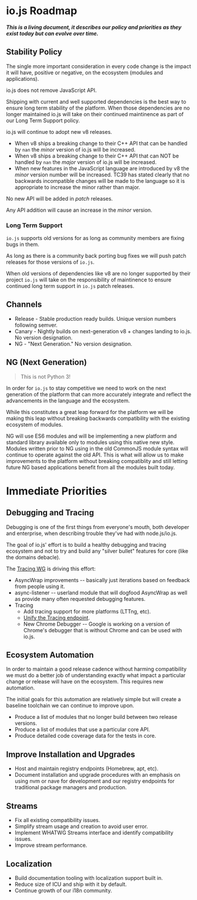 # io.js Roadmap

***This is a living document, it describes our policy and priorities as they exist today but can evolve over time.***

## Stability Policy

The single more important consideration in every code change is the impact it will have, positive or negative, on the ecosystem (modules and applications).

io.js does not remove JavaScript API.

Shipping with current and well supported dependencies is the best way to ensure long term stability of the platform. When those dependencies are no longer maintained io.js will take on their continued maintinence as part of our Long Term Support policy.

io.js will continue to adopt new v8 releases.
* When v8 ships a breaking change to their C++ API that can be handled by `nan`
the *minor* version of io.js will be increased.
* When v8 ships a breaking change to their C++ API that can NOT be handled by `nan`
the *major* version of io.js will be increased.
* When new features in the JavaScript language are introduced by v8 the
*minor* version number will be increased. TC39 has stated clearly that no
backwards incompatible changes will be made to the language so it is
appropriate to increase the minor rather than major.

No new API will be added in *patch* releases.

Any API addition will cause an increase in the *minor* version.

### Long Term Support

`io.js` supports old versions for as long as community members are fixing bugs in them.

As long as there is a community back porting bug fixes we will push patch releases for those versions of `io.js`.

When old versions of dependencies like v8 are no longer supported by their project `io.js` will take on the responsibility of maintinence to ensure continued long term support in `io.js` patch releases.

## Channels

* Release - Stable production ready builds. Unique version numbers following semver.
* Canary - Nightly builds on next-generation v8 + changes landing to io.js. No version designation.
* NG - "Next Generation." No version designation.

## NG (Next Generation)

> This is not Python 3!

In order for `io.js` to stay competitive we need to work on the next generation of the platform that can more accurately integrate and reflect the advancements in the language and the ecosystem.

While this constitutes a great leap forward for the platform we will be making this leap without breaking backwards compatibility with the existing ecosystem of modules.

NG will use ES6 modules and will be implementing a new platform and standard library available only to modules using this native new style. Modules written prior to NG using in the old CommonJS module syntax will continue to operate against the old API. This is what will allow us to make improvements to the platform without breaking compatiblity and still letting future NG based applications benefit from all the modules built today.

# Immediate Priorities

## Debugging and Tracing

Debugging is one of the first things from everyone's mouth, both developer and enterprise, when describing trouble they've had with node.js/io.js.

The goal of io.js' effort is to build a healthy debugging and tracing ecosystem and not to try and build any "silver bullet" features for core (like the domains debacle).

The [Tracing WG](https://github.com/iojs/tracing-wg) is driving this effort:

* AsyncWrap improvements -- basically just iterations based on feedback from people using it.
* async-listener -- userland module that will dogfood AsyncWrap as well as provide many often requested debugging features.
* Tracing
  * Add tracing support for more platforms (LTTng, etc).
  * [Unify the Tracing endpoint](https://github.com/iojs/io.js/issues/729).
  * New Chrome Debugger -- Google is working on a version of Chrome's debugger that is without Chrome and can be used with io.js.

## Ecosystem Automation

In order to maintain a good release cadence without harming compatibility we must do a better job of understanding exactly what impact a particular change or release will have on the ecosystem. This requires new automation.

The initial goals for this automation are relatively simple but will create a baseline toolchain we can continue to improve upon.

* Produce a list of modules that no longer build between two release versions.
* Produce a list of modules that use a particular core API.
* Produce detailed code coverage data for the tests in core.

## Improve Installation and Upgrades

* Host and maintain registry endpoints (Homebrew, apt, etc).
* Document installation and upgrade procedures with an emphasis on using nvm or nave for development and our registry endpoints for traditional package managers and production.

## Streams

* Fix all existing compatibility issues.
* Simplify stream usage and creation to avoid user error.
* Implement WHATWG Streams interface and identify compatibility issues.
* Improve stream performance.

## Localization

* Build documentation tooling with localization support built in.
* Reduce size of ICU and ship with it by default.
* Continue growth of our i18n community.

